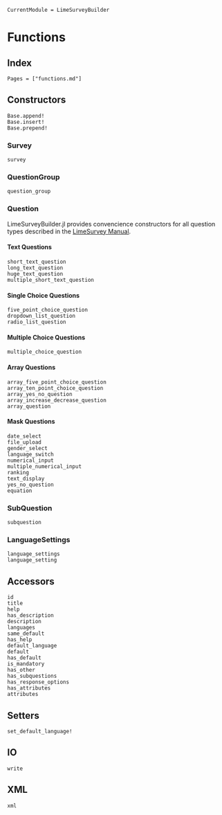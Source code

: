```@meta
CurrentModule = LimeSurveyBuilder
```

# Functions

## Index
```@index
Pages = ["functions.md"]
```

## Constructors
```@docs
Base.append!
Base.insert!
Base.prepend!
```

### Survey
```@docs
survey
```

### QuestionGroup
```@docs
question_group
```

### Question
LimeSurveyBuilder.jl provides convencience constructors for all question types described in the [LimeSurvey Manual](https://manual.limesurvey.org/Question_types).

#### Text Questions
```@docs
short_text_question
long_text_question
huge_text_question
multiple_short_text_question
```

#### Single Choice Questions
```@docs
five_point_choice_question
dropdown_list_question
radio_list_question
```

#### Multiple Choice Questions
```@docs
multiple_choice_question
```

#### Array Questions
```@docs
array_five_point_choice_question
array_ten_point_choice_question
array_yes_no_question
array_increase_decrease_question
array_question
```
#### Mask Questions
```@docs
date_select
file_upload
gender_select
language_switch
numerical_input
multiple_numerical_input
ranking
text_display
yes_no_question
equation
```

### SubQuestion
```@docs
subquestion
```

### LanguageSettings
```@docs
language_settings
language_setting
```

## Accessors
```@docs
id
title
help
has_description
description
languages
same_default
has_help
default_language
default
has_default
is_mandatory
has_other
has_subquestions
has_response_options
has_attributes
attributes
```

## Setters
```@docs
set_default_language!
```

## IO
```@docs
write
```

## XML
```@docs
xml
```